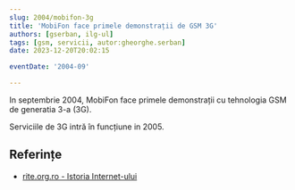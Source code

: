 ```yaml
---
slug: 2004/mobifon-3g
title: 'MobiFon face primele demonstrații de GSM 3G'
authors: [gserban, ilg-ul]
tags: [gsm, servicii, autor:gheorghe.serban]
date: 2023-12-20T20:02:15

eventDate: '2004-09'

---
```


In septembrie 2004, MobiFon face primele demonstrații cu tehnologia
GSM de generatia 3-a (3G).

<!-- truncate -->

Serviciile de 3G intră în funcțiune in 2005.

## Referințe

- [rite.org.ro - Istoria Internet-ului](https://rite.org.ro/istoria-internetului/)
